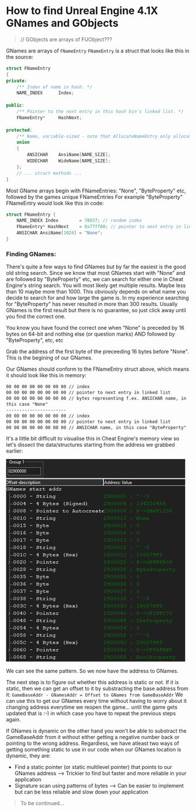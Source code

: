 # How to find Unreal Engine 4.1X GNames and GObjects

> // GObjects are arrays of FUObject???

GNames are arrays of `FNameEntry`
`FNameEntry` is a struct that looks like this in the source:

```c++
struct FNameEntry
{
private:
	/** Index of name in hash. */
	NAME_INDEX		Index;

public:
	/** Pointer to the next entry in this hash bin's linked list. */
	FNameEntry*		HashNext;

protected:
	/** Name, variable-sized - note that AllocateNameEntry only allocates memory as needed. */
	union
	{
		ANSICHAR	AnsiName[NAME_SIZE];
		WIDECHAR	WideName[NAME_SIZE];
	};
	// ... struct methods ...
}
```

Most GName arrays begin with FNameEntries: "None", "ByteProperty" etc, followed by the games unique FNameEntries
For example "ByteProperty" FNameEntry would look like this in code:

```c++
struct FNameEntry {
	NAME_INDEX Index        = 78937; // random index
	FNameEntry* HashNext    = 0x77ff00; // pointer to next entry in linked list
	ANSICHAR AnsiName[1024] = "None";
}
```

### Finding GNames:

There's quite a few ways to find GNames but by far the easiest is the good old string search.
Since we know that most GNames start with "None" and are followed by "ByteProperty" etc, we can search for either one in Cheat Engine's string search.
You will most likely get multiple results. Maybe less than 10 maybe more than 1000. This obviously depends on what name you decide to search for and how large the game is.
In my experience searching for "ByteProperty" has never resulted in more than 300 results.
Usually GNames is the first result but there is no guarantee, so just click away until you find the correct one.

You know you have found the correct one when "None" is preceded by 16 bytes on 64-bit and nothing else (or question marks) AND followed by "ByteProperty", etc, etc

Grab the address of the first byte of the preceeding 16 bytes before "None". This is the begining of our GNames.

Our GNames should conform to the FNameEntry struct above, which means it should look like this in memory:

```
00 00 00 00 00 00 00 00 // index
00 00 00 00 00 00 00 00 // pointer to next entry in linked list
00 00 00 00 00 00 00 00 // bytes representing f.ex. ANSICHAR name, in this case "None"
-----------------------
00 00 00 00 00 00 00 00 // index
00 00 00 00 00 00 00 00 // pointer to next entry in linked list
00 00 00 00 00 00 00 00 // ANSICHAR name, in this case "ByteProperty"
```

It's a little bit difficult to visualise this in Cheat Engine's memory view so let's dissect the data/structures starting from the address we grabbed earlier:

![Alt 1-png](https://raw.githubusercontent.com/untyper/ue4-gnames-gobjects-guide/main/img/1.png)

We can see the same pattern.
So we now have the address to GNames.

The next step is to figure out whether this address is static or not. If it is static, then we can get an offset to it by substracting the base address from it:
`GameBaseAddr - GNamesAddr = Offset to GNames from GameBaseAddr`
We can use this to get our GNames every time without having to worry about it changing address everytime we reopen the game... until the game gets updated that is :-) in which case you have to repeat the previous steps again.

If GNames is dynamic on the other hand you won't be able to substract the GameBaseAddr from it without either getting a negative number back or pointing to the wrong address.
Regardless, we have atleast two ways of getting something static to use in our code when our GNames location is dynamic, they are:
- Find a static pointer (or static multilevel pointer) that points to our GNames address --> Trickier to find but faster and more reliable in your application
- Signature scan using patterns of bytes --> Can be easier to implement but can be less reliable and slow down your application

> To be continued...
